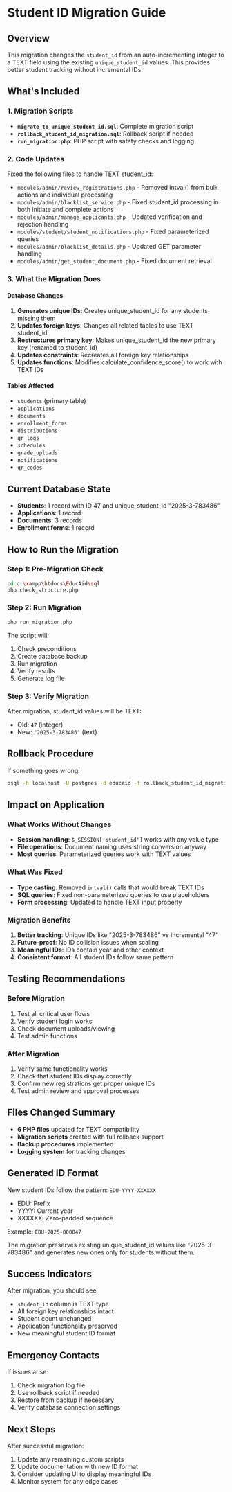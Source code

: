 # Student ID Migration Guide

## Overview
This migration changes the `student_id` from an auto-incrementing integer to a TEXT field using the existing `unique_student_id` values. This provides better student tracking without incremental IDs.

## What's Included

### 1. Migration Scripts
- **`migrate_to_unique_student_id.sql`**: Complete migration script
- **`rollback_student_id_migration.sql`**: Rollback script if needed
- **`run_migration.php`**: PHP script with safety checks and logging

### 2. Code Updates
Fixed the following files to handle TEXT student_id:
- `modules/admin/review_registrations.php` - Removed intval() from bulk actions and individual processing
- `modules/admin/blacklist_service.php` - Fixed student_id processing in both initiate and complete actions
- `modules/admin/manage_applicants.php` - Updated verification and rejection handling
- `modules/student/student_notifications.php` - Fixed parameterized queries
- `modules/admin/blacklist_details.php` - Updated GET parameter handling
- `modules/admin/get_student_document.php` - Fixed document retrieval

### 3. What the Migration Does

#### Database Changes
1. **Generates unique IDs**: Creates unique_student_id for any students missing them
2. **Updates foreign keys**: Changes all related tables to use TEXT student_id
3. **Restructures primary key**: Makes unique_student_id the new primary key (renamed to student_id)
4. **Updates constraints**: Recreates all foreign key relationships
5. **Updates functions**: Modifies calculate_confidence_score() to work with TEXT IDs

#### Tables Affected
- `students` (primary table)
- `applications`
- `documents` 
- `enrollment_forms`
- `distributions`
- `qr_logs`
- `schedules`
- `grade_uploads`
- `notifications`
- `qr_codes`

## Current Database State
- **Students**: 1 record with ID 47 and unique_student_id "2025-3-783486"
- **Applications**: 1 record
- **Documents**: 3 records
- **Enrollment forms**: 1 record

## How to Run the Migration

### Step 1: Pre-Migration Check
```bash
cd c:\xampp\htdocs\EducAid\sql
php check_structure.php
```

### Step 2: Run Migration
```bash
php run_migration.php
```

The script will:
1. Check preconditions
2. Create database backup
3. Run migration
4. Verify results
5. Generate log file

### Step 3: Verify Migration
After migration, student_id values will be TEXT:
- Old: `47` (integer)
- New: `"2025-3-783486"` (text)

## Rollback Procedure
If something goes wrong:
```bash
psql -h localhost -U postgres -d educaid -f rollback_student_id_migration.sql
```

## Impact on Application

### What Works Without Changes
- **Session handling**: `$_SESSION['student_id']` works with any value type
- **File operations**: Document naming uses string conversion anyway
- **Most queries**: Parameterized queries work with TEXT values

### What Was Fixed
- **Type casting**: Removed `intval()` calls that would break TEXT IDs
- **SQL queries**: Fixed non-parameterized queries to use placeholders
- **Form processing**: Updated to handle TEXT input properly

### Migration Benefits
1. **Better tracking**: Unique IDs like "2025-3-783486" vs incremental "47"
2. **Future-proof**: No ID collision issues when scaling
3. **Meaningful IDs**: IDs contain year and other context
4. **Consistent format**: All student IDs follow same pattern

## Testing Recommendations

### Before Migration
1. Test all critical user flows
2. Verify student login works
3. Check document uploads/viewing
4. Test admin functions

### After Migration
1. Verify same functionality works
2. Check that student IDs display correctly
3. Confirm new registrations get proper unique IDs
4. Test admin review and approval processes

## Files Changed Summary
- **6 PHP files** updated for TEXT compatibility
- **Migration scripts** created with full rollback support
- **Backup procedures** implemented
- **Logging system** for tracking changes

## Generated ID Format
New student IDs follow the pattern: `EDU-YYYY-XXXXXX`
- EDU: Prefix
- YYYY: Current year
- XXXXXX: Zero-padded sequence

Example: `EDU-2025-000047`

The migration preserves existing unique_student_id values like "2025-3-783486" and generates new ones only for students without them.

## Success Indicators
After migration, you should see:
- `student_id` column is TEXT type
- All foreign key relationships intact
- Student count unchanged
- Application functionality preserved
- New meaningful student ID format

## Emergency Contacts
If issues arise:
1. Check migration log file
2. Use rollback script if needed
3. Restore from backup if necessary
4. Verify database connection settings

## Next Steps
After successful migration:
1. Update any remaining custom scripts
2. Update documentation with new ID format
3. Consider updating UI to display meaningful IDs
4. Monitor system for any edge cases